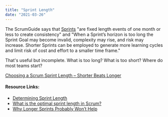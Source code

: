 ```yaml
---
title: "Sprint Length"
date: "2021-03-26"
---
```


The ScrumGuide says that [Sprints](/glossary/sprint) "are fixed length events of one month or less to create consistency" and "When a Sprint’s horizon is too long the Sprint Goal may become invalid, complexity may rise, and risk may increase. Shorter Sprints can be employed to generate more learning cycles and limit risk of cost and effort to a smaller time frame."

That's useful but incomplete. What is too long? What is too short? Where do most teams start?

[Choosing a Scrum Sprint Length – Shorter Beats Longer](/blog/choosing-scrum-sprint-length.html)

#### Resource Links:

- [Determining Sprint Length](https://www.mitchlacey.com/blog/determining-sprint-length/)
- [What is the optimal sprint length in Scrum?](https://hackernoon.com/what-is-the-optimal-sprint-length-in-scrum-368e966f3243)
- [Why Longer Sprints Probably Won’t Help](https://agileforall.com/why-longer-sprints-probably-wont-help/)
